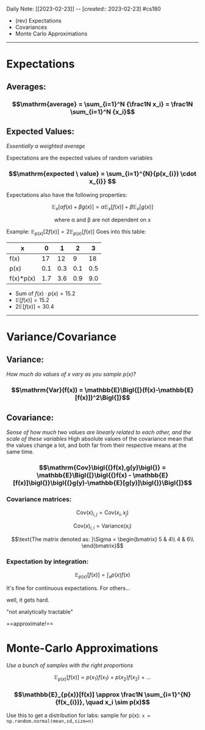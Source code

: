Daily Note: [[2023-02-23]] -- [*created*:: 2023-02-23] #cs180 

- (rev) Expectations
- Covariances
- Monte Carlo Approximations

---

# Expectations

## Averages:

### $$\mathrm{average} = \sum_{i=1}^N {\frac1N x_i} = \frac1N \sum_{i=1}^N {x_i}$$

## Expected Values:

*Essentially a weighted average*

Expectations are the expected values of random variables

### $$\mathrm{expected \ value} = \sum_{i=1}^{N}{p(x_{i}) \cdot x_{i}} $$

Expectations also have the following properties:

$$\mathbb{E}_x[\alpha f(x) + \beta g(x)] = \alpha \mathbb{E}_x[f(x)] + \beta \mathbb{E}_x[g(x)]$$

$$\mathrm{where \ \alpha \ and \ \beta \ are \ not \ dependent \ on \ x}$$

Example: $\mathbb{E}_{p(x)}[2f(x)]=2\mathbb{E}_{p(x)}[f(x)]$
Goes into this table:

| x          | 0   | 1   | 2   | 3   |
| ---------- | --- | --- | --- | --- |
| f(x)       | 17  | 12  | 9   | 18  |
| p(x)       | 0.1 | 0.3 | 0.1 | 0.5 |
| f(x)\*p(x) | 1.7 | 3.6 | 0.9 | 9.0 | 

- Sum of $f(x) \cdot p(x) = 15.2$
- $\mathbb{E}[f(x)] = 15.2$
- $2\mathbb{E}[f(x)] = 30.4$

---
# Variance/Covariance

## Variance:
*How much do values of x vary as you sample p(x)?*

### $$\mathrm{Var}(f(x)) = \mathbb{E}\Bigl{[}(f(x)-\mathbb{E}[f(x)])^2\Bigl{]}$$

## Covariance:
*Sense of how much two values are linearly related to each other, and the scale of these variables*
High absolute values of the covariance mean that the values change a lot, and both far from their respective means at the same time.

### $$\mathrm{Cov}\bigl{(}f(x),g(y)\bigl{)} = \mathbb{E}\Bigl{[}\bigl{(}f(x) - \mathbb{E}[f(x)]\bigl{)}\bigl{(}g(y)-\mathbb{E}[g(y)]\bigl{)}\Bigl{]}$$

### Covariance matrices:

$$\mathrm{Cov}(x)_{i,j} = \mathrm{Cov}(x_{i},x_{j})$$

$$\mathrm{Cov}(x)_{i,i} = \mathrm{Variance}(x_{i})$$

$$\text{The matrix denoted as: }\Sigma = \begin{bmatrix}
5 & 4\\
4 & 6\\
\end{bmatrix}$$

### Expectation by integration:

$$\mathbb{E}_{p(x)}[f(x)]=\int_{x}{p(x)f(x)}$$

It's fine for continuous expectations. For others...

well, it gets hard.

"not analytically  tractable"

==approximate!==

# Monte-Carlo Approximations
*Use a bunch of samples with the right proportions*

$$\mathbb{E}_{p(x)}[f(x)] = p(x_{1})f(x_{1}) \ + \ p(x_{2})f(x_{2}) \ + \ ...$$

### $$\mathbb{E}_{p(x)}[f(x)] \approx \frac1N \sum_{i=1}^{N}{f(x_{i})}, \quad x_i \sim p(x)$$

Use this to get a distribution for labs:
sample for p(x):
`x = np.random.normal(mean,sd,size=n)`